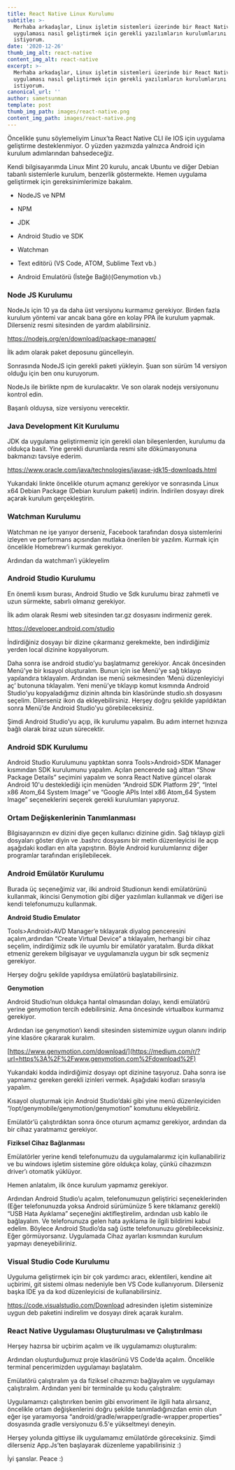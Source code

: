 ```yaml
---
title: React Native Linux Kurulumu
subtitle: >-
  Merhaba arkadaşlar, Linux işletim sistemleri üzerinde bir React Native
  uygulaması nasıl geliştirmek için gerekli yazılımların kurulumlarını anlatmak
  istiyorum.
date: '2020-12-26'
thumb_img_alt: react-native
content_img_alt: react-native
excerpt: >-
  Merhaba arkadaşlar, Linux işletim sistemleri üzerinde bir React Native
  uygulaması nasıl geliştirmek için gerekli yazılımların kurulumlarını anlatmak
  istiyorum.
canonical_url: ''
author: sametsunman
template: post
thumb_img_path: images/react-native.png
content_img_path: images/react-native.png
---
```

Öncelikle şunu söylemeliyim Linux’ta React Native CLI ile IOS için uygulama geliştirme desteklenmiyor. O yüzden yazımızda yalnızca Android için kurulum adımlarından bahsedeceğiz.


Kendi bilgisayarımda Linux Mint 20 kurulu, ancak Ubuntu ve diğer Debian tabanlı sistemlerle kurulum, benzerlik göstermekte. Hemen uygulama geliştirmek için gereksinimlerimize bakalım.

*   NodeJS ve NPM

*   NPM

*   JDK

*   Android Studio ve SDK

*   Watchman

*   Text editörü (VS Code, ATOM, Sublime Text vb.)

*   Android Emulatörü (İsteğe Bağlı)(Genymotion vb.)

### Node JS Kurulumu

NodeJs için 10 ya da daha üst versiyonu kurmamız gerekiyor. Birden fazla kurulum yöntemi var ancak bana göre en kolay PPA ile kurulum yapmak. Dilerseniz resmi sitesinden de yardım alabilirsiniz.

<https://nodejs.org/en/download/package-manager/>

İlk adım olarak paket deposunu güncelleyin.



Sonrasında NodeJS için gerekli paketi yükleyin. Şuan son sürüm 14 versiyon olduğu için ben onu kuruyorum.



NodeJs ile birlikte npm de kurulacaktır. Ve son olarak nodejs versiyonunu kontrol edin.



Başarılı olduysa, size versiyonu verecektir.

### Java Development Kit Kurulumu

JDK da uygulama geliştirmemiz için gerekli olan bileşenlerden, kurulumu da oldukça basit. Yine gerekli durumlarda resmi site dökümasyonuna bakmanızı tavsiye ederim.

<https://www.oracle.com/java/technologies/javase-jdk15-downloads.html>

Yukarıdaki linkte öncelikle oturum açmanız gerekiyor ve sonrasında Linux x64 Debian Package (Debian kurulum paketi) indirin. İndirilen dosyayı direk açarak kurulum gerçekleştirin.

### Watchman Kurulumu

Watchman ne işe yarıyor derseniz, Facebook tarafından dosya sistemlerini izleyen ve performans açısından mutlaka önerilen bir yazılım. Kurmak için öncelikle Homebrew’i kurmak gerekiyor.

Ardından da watchman’i yükleyelim

### Android Studio Kurulumu

En önemli kısım burası, Android Studio ve Sdk kurulumu biraz zahmetli ve uzun sürmekte, sabırlı olmanız gerekiyor.

İlk adım olarak Resmi web sitesinden tar.gz dosyasını indirmeniz gerek.

<https://developer.android.com/studio>

İndirdiğiniz dosyayı bir dizine çıkarmanız gerekmekte, ben indirdiğimiz yerden local dizinine kopyalıyorum.



Daha sonra ise android studio’yu başlatmamız gerekiyor. Ancak öncesinden Menü’ye bir kısayol oluşturalım. Bunun için ise Menü’ye sağ tıklayıp yapılandıra tıklayalım. Ardından ise menü sekmesinden ‘Menü düzenleyiciyi aç’ butonuna tıklayalım. Yeni menü’ye tıklayıp komut kısmında Android Studio’yu kopyaladığımız dizinin altında bin klasöründe studio.sh dosyasını seçelim. Dilerseniz ikon da ekleyebilirsiniz. Herşey doğru şekilde yapıldıktan sonra Menü’de Android Studio’yu görebileceksiniz.

Şimdi Android Studio’yu açıp, ilk kurulumu yapalım. Bu adım internet hızınıza bağlı olarak biraz uzun sürecektir.

### Android SDK Kurulumu

Android Studio Kurulumunu yaptıktan sonra Tools>Android>SDK Manager kısmından SDK kurulumunu yapalım. Açılan pencerede sağ alttan “Show Package Details” seçimini yapalım ve sonra React Native güncel olarak Android 10'u desteklediği için menüden “Android SDK Platform 29”, “Intel x86 Atom\_64 System Image” ve “Google APIs Intel x86 Atom\_64 System Image” seçeneklerini seçerek gerekli kurulumları yapıyoruz.

### Ortam Değişkenlerinin Tanımlanması

Bilgisayarınızın ev dizini diye geçen kullanıcı dizinine gidin. Sağ tıklayıp gizli dosyaları göster diyin ve .bashrc dosyasını bir metin düzenleyicisi ile açıp aşağıdaki kodları en alta yapıştırın. Böyle Android kurulumlarınız diğer programlar tarafından erişilebilecek.

### Android Emülatör Kurulumu

Burada üç seçeneğimiz var, ilki android Studionun kendi emülatörünü kullanmak, ikincisi Genymotion gibi diğer yazılımları kullanmak ve diğeri ise kendi telefonumuzu kullanmak.

**Android Studio Emulator**

Tools>Android>AVD Manager’e tıklayarak diyalog penceresini açalım,ardından “Create Virtual Device” a tıklayalım, herhangi bir cihaz seçelim, indirdiğimiz sdk ile uyumlu bir emülatör yaratalım. Burda dikkat etmeniz gerekem bilgisayar ve uygulamanızla uygun bir sdk seçmeniz gerekiyor.

Herşey doğru şekilde yapıldıysa emülatörü başlatabilirsiniz.

**Genymotion**

Android Studio’nun oldukça hantal olmasından dolayı, kendi emülatörü yerine genymotion tercih edebilirsiniz. Ama öncesinde virtualbox kurmamız gerekiyor.



Ardından ise genymotion’ı kendi sitesinden sistemimize uygun olanını indirip yine klasöre çıkararak kuralım.

[https://www.genymotion.com/download/](https://medium.com/r/?url=https%3A%2F%2Fwww.genymotion.com%2Fdownload%2F)




Yukarıdaki kodda indirdiğimiz dosyayı opt dizinine taşıyoruz. Daha sonra ise yapmamız gereken gerekli izinleri vermek. Aşağıdaki kodları sırasıyla yapalım.



Kısayol oluşturmak için Android Studio’daki gibi yine menü düzenleyiciden “/opt/genymobile/genymotion/genymotion” komutunu ekleyebiliriz.

Emülatör’ü çalıştırdıktan sonra önce oturum açmamız gerekiyor, ardından da bir cihaz yaratmamız gerekiyor.

**Fiziksel Cihaz Bağlanması**

Emülatörler yerine kendi telefonumuzu da uygulamalarımız için kullanabiliriz ve bu windows işletim sistemine göre oldukça kolay, çünkü cihazımızın driver’ı otomatik yüklüyor.

Hemen anlatalım, ilk önce kurulum yapmamız gerekiyor.



Ardından Android Studio’u açalım, telefonumuzun geliştirici seçeneklerinden (Eğer telefonunuzda yoksa Android sürümünüze 5 kere tıklamanız gerekli) “USB Hata Ayıklama” seçeneğini aktifleştirelim, ardından usb kablo ile bağlayalım. Ve telefonunuza gelen hata ayıklama ile ilgili bildirimi kabul edelim. Böylece Android Studio’da sağ üstte telefonunuzu görebileceksiniz. Eğer görmüyorsanız. Uygulamada Cihaz ayarları kısmından kurulum yapmayı deneyebiliriniz.

### Visual Studio Code Kurulumu

Uyguluma geliştirmek için bir çok yardımcı aracı, eklentileri, kendine ait uçbirimi, git sistemi olması nedeniyle ben VS Code kullanıyorum. Dilerseniz başka IDE ya da kod düzenleyicisi de kullanabilirsiniz.

<https://code.visualstudio.com/Download> adresinden işletim sisteminize uygun deb paketini indirelim ve dosyayı direk açarak kuralım.

### React Native Uygulaması Oluşturulması ve Çalıştırılması

Herşey hazırsa bir uçbirim açalım ve ilk uygulamamızı oluşturalım:



Ardından oluşturduğumuz proje klasörünü VS Code’da açalım. Öncelikle terminal pencerimizden uygulamayı başlatalım.



Emülatörü çalıştıralım ya da fiziksel cihazımızı bağlayalım ve uygulamayı çalıştıralım. Ardından yeni bir terminalde şu kodu çalıştıralım:



Uygulamamızı çalıştırırken benim gibi envoriment ile ilgili hata alırsanız, öncelikle ortam değişkenlerini doğru şekilde tanımladığınızdan emin olun eğer işe yaramıyorsa “android/gradle/wrapper/gradle-wrapper.properties” dosyasında gradle versiyonuzu 6.5'e yükseltmeyi deneyin.

Herşey yolunda gittiyse ilk uygulamamız emülatörde göreceksiniz. Şimdi dilerseniz App.Js’ten başlayarak düzenleme yapabilirisiniz :)

İyi şanslar. Peace :)
